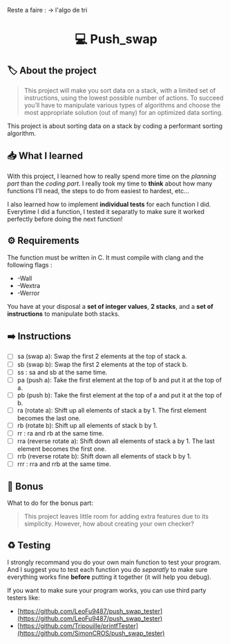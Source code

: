 Reste a faire :
-> l'algo de tri
<h1 align="center"> 💻 <strong>Push_swap</strong> </h1>

## 🏷️ **About the project**
> This project will make you sort data on a stack, with a limited set of instructions, using the lowest possible number of actions. To succeed you’ll have to manipulate various types of algorithms and choose the most appropriate solution (out of many) for an optimized data sorting.

This project is about sorting data on a stack by coding a performant sorting algorithm.

## 📥 **What I learned**
With this project, I learned how to really spend more time on the *planning part* than the *coding part*. I really took my time to **think** about how many functions I'll nead, the steps to do from easiest to hardest, etc...

I also learned how to implement **individual tests** for each function I did. Everytime I did a function, I tested it separatly to make sure it worked perfectly before doing the next function!

## ⚙️ **Requirements**
The function must be written in C. It must compile with clang and the following flags :
- -Wall
- -Wextra
- -Werror

You have at your disposal a **set of integer values**, **2 stacks**, and a **set of instructions** to manipulate both stacks.

## ➡️ **Instructions**
- [ ] sa (swap a): Swap the first 2 elements at the top of stack a.
- [ ] sb (swap b): Swap the first 2 elements at the top of stack b.
- [ ] ss : sa and sb at the same time.
- [ ] pa (push a): Take the first element at the top of b and put it at the top of a.
- [ ] pb (push b): Take the first element at the top of a and put it at the top of b.
- [ ] ra (rotate a): Shift up all elements of stack a by 1. The first element becomes the last one.
- [ ] rb (rotate b): Shift up all elements of stack b by 1.
- [ ] rr : ra and rb at the same time.
- [ ] rra (reverse rotate a): Shift down all elements of stack a by 1. The last element becomes the first one.
- [ ] rrb (reverse rotate b): Shift down all elements of stack b by 1.
- [ ] rrr : rra and rrb at the same time.

## 📍 **Bonus**
What to do for the bonus part:
> This project leaves little room for adding extra features due to its simplicity. However, how about creating your own checker?

## ♻️ **Testing**
I strongly recommand you do your own main function to test your program. And I suggest you to test each function you do *separatly* to make sure everything works fine **before** putting it together (it will help you debug).

If you want to make sure your program works, you can use third party testers like:
- [https://github.com/LeoFu9487/push_swap_tester](https://github.com/LeoFu9487/push_swap_tester)
- [https://github.com/Tripouille/printfTester](https://github.com/SimonCROS/push_swap_tester)
